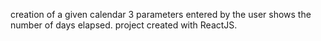 
creation of a given calendar 3 parameters entered by the user shows the number of days elapsed.
project created with ReactJS.

